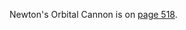 Newton's Orbital Cannon is on [page 518][1].

[1]: https://archive.org/stream/newtonspmathema00newtrich#page/n517/mode/2up